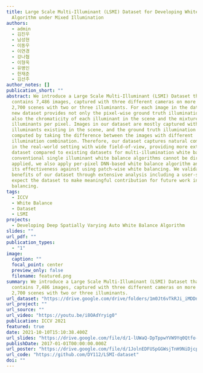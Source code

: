 ```yaml
---
title: Large Scale Multi-Illuminant (LSMI) Dataset for Developing White Balance
  Algorithm under Mixed Illumination
authors:
  - admin
  - 김진우
  - 남성현
  - 이동우
  - 이연경
  - 강나협
  - 이형욱
  - 유병인
  - 한재준
  - 김선주
author_notes: []
publication_short: ""
abstract: We introduce a Large Scale Multi-Illuminant (LSMI) Dataset that
  contains 7,486 images, captured with three different cameras on more than
  2,700 scenes with two or three illuminants. For each image in the dataset, the
  new dataset provides not only the pixel-wise ground truth illumination but
  also the chromaticity of each illuminant in the scene and the mixture ratio of
  illuminants per pixel. Images in our dataset are mostly captured with
  illuminants existing in the scene, and the ground truth illumination is
  computed by taking the difference between the images with different
  illumination combination. Therefore, our dataset captures natural composition
  in the real-world setting with wide field-of-view, providing more extensive
  dataset compared to existing datasets for multi-illumination white balance. As
  conventional single illuminant white balance algorithms cannot be directly
  applied, we also apply per-pixel DNN-based white balance algorithm and show
  its effectiveness against using patch-wise white balancing. We validate the
  benefits of our dataset through extensive analysis including a user-study, and
  expect the dataset to make meaningful contribution for future work in white
  balancing.
tags:
  - ICCV
  - White Balance
  - Dataset
  - LSMI
projects:
  - Developing Deep Spatially Varying Auto White Balance Algorithm
slides: ""
url_pdf: ""
publication_types:
  - "1"
image:
  caption: ""
  focal_point: center
  preview_only: false
  filename: featured.png
summary: We introduce a Large Scale Multi-Illuminant (LSMI) Dataset that
  contains 7,486 images, captured with three different cameras on more than
  2,700 scenes with two or three illuminants.
url_dataset: "https://drive.google.com/drive/folders/1m0Jt6vTkRJi_iMDDnhcW79QmE48MGVUP"
url_project: ""
url_source: ""
url_video: "https://youtu.be/i8OAdYryig0"
publication: ICCV 2021
featured: true
date: 2021-10-10T15:10:38.400Z
url_slides: "https://drive.google.com/file/d/1-lUWaQ-DpTppwYVW9Yq0Qtfo-zlaZ2mO/view?usp=sharing"
publishDate: 2017-01-01T00:00:00.000Z
url_poster: "https://drive.google.com/file/d/1JolnEDFUSpGGWsjTnH9NiDjcpvPOdqdB/view?usp=sharing"
url_code: "https://github.com/DY112/LSMI-dataset"
doi: ""
---
```

